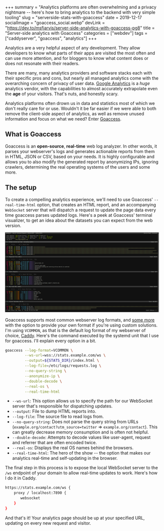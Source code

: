 +++
summary = "Analytics platforms are often overwhelming and a privacy nightmare -- here's how to bring analytics to the backend with very simple tooling"
slug = "serverside-stats-with-goaccess"
date = 2019-12-17
socialImage = "goaccess_social.webp"
devLink = "https://dev.to/msfjarvis/server-side-analytics-with-goaccess-pg8"
title = "Server-side analytics with Goaccess"
categories = ["webdev"]
tags = ["caddyserver", "goaccess", "analytics"]
+++

Analytics are a very helpful aspect of any development. They allow developers to know what parts of their apps are visited the most often and can use more attention, and for bloggers to know what content does or does not resonate with their readers.

There are many, many analytics providers and software stacks each with their specific pros and cons, but nearly all managed analytics come with the overarching concern of privacy of user data. [Google Analytics](https://analytics.google.com/) is a _huge_ analytics vendor, with the capabilities to almost accurately extrapolate even the **age** of your visitors. That's nuts, and honestly scary.

Analytics platforms often drown us in data and statistics most of which we don't really care for or use. Wouldn't it be far easier if we were able to both remove the client-side aspect of analytics, as well as remove unused information and focus on what we need? Enter [Goaccess](https://goaccess.io).

## What is Goaccess

Goaccess is an **open-source**, **real-time** web log analyzer. In other words, it parses your webserver's logs and generates actionable reports from them in HTML, JSON or CSV, based on your needs. It is highly configurable and allows you to also modify the generated report by anonymizing IPs, ignoring crawlers, determining the real operating systems of the users and some more.

## The setup

To create a compelling analytics experience, we'll need to use Goaccess' `--real-time-html` option, that creates an HTML report, and an accompanying `WebSocket` server that will dispatch a request to update the page data every time goaccess parses updated logs. Here's a peek at Goaccess' terminal visualizer, to get an idea about the datasets you can expect from the web version.

![Goaccess in the terminal](goaccess_terminal.webp)

Goaccess supports most common webserver log formats, and [some more](https://goaccess.io/man#options) with the option to provide your own format if you're using custom solutions. I'm using `VCOMMON`, as that is the default log format of my webserver of choice, [Caddy](https://caddyserver.com). Here's the command executed by the systemd unit that I use for goaccess. I'll explain every option in a bit.

```bash
goaccess --log-format=VCOMMON \
         --ws-url=wss://stats.example.com/ws \
         --output=${STATS_DIR}/index.html \
         --log-file=/etc/logs/requests.log \
         --no-query-string \
         --anonymize-ip \
         --double-decode \
         --real-os \
         --real-time-html
```

- `--ws-url`: This option allows us to specify the path for our WebSocket server that's responsible for dispatching updates.
- `--output`: File to dump HTML reports into.
- `--log-file`: The source file to read logs from.
- `--no-query-string`: Does not parse the query string from URLs (`example.org/contact?utm_source=twitter` => `example.org/contact`). This can greatly decrease memory consumption and is often not helpful.
- `--double-decode`: Attempts to decode values like user-agent, request and referrer that are often encoded twice.
- `--real-os`: Displays the real OS names behind the browsers.
- `--real-time-html`: The hero of the show -- the option that makes our analytics real-time and self-updating in the browser.

The final step in this process is to expose the local WebSocket server to the `/ws` endpoint of your domain to allow real-time updates to work. Here's how I do it in Caddy.

```bash
https://stats.example.com/ws {
    proxy / localhost:7890 {
       websocket
    }
}
```

And that's it! Your analytics page should be up at your specified URL, updating on every new request and visitor.
